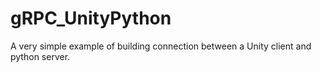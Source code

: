 # gRPC_UnityPython
A very simple example of building connection between a Unity client and python server.
